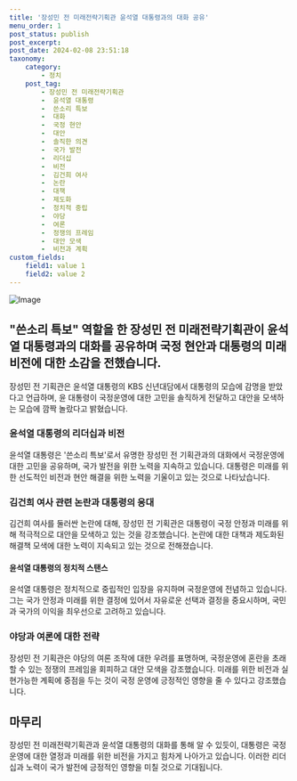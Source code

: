 ```yaml
---
title: '장성민 전 미래전략기획관 윤석열 대통령과의 대화 공유'
menu_order: 1
post_status: publish
post_excerpt: 
post_date: 2024-02-08 23:51:18
taxonomy:
    category:
        - 정치
    post_tag:
        - 장성민 전 미래전략기획관
        -  윤석열 대통령
        -  쓴소리 특보
        -  대화
        -  국정 현안
        -  대안
        -  솔직한 의견
        -  국가 발전
        -  리더십
        -  비전
        -  김건희 여사
        -  논란
        -  대책
        -  제도화
        -  정치적 중립
        -  야당
        -  여론
        -  정쟁의 프레임
        -  대안 모색
        -  비전과 계획
custom_fields:
    field1: value 1
    field2: value 2
---
```


![Image](https://imgnews.pstatic.net/image/029/2024/02/08/0002854398_001_20240208160707301.jpg?type=w647)

## "쓴소리 특보" 역할을 한 장성민 전 미래전략기획관이 윤석열 대통령과의 대화를 공유하며 국정 현안과 대통령의 미래 비전에 대한 소감을 전했습니다.
장성민 전 기획관은 윤석열 대통령의 KBS 신년대담에서 대통령의 모습에 감명을 받았다고 언급하며, 윤 대통령이 국정운영에 대한 고민을 솔직하게 전달하고 대안을 모색하는 모습에 깜짝 놀랐다고 밝혔습니다.
### 윤석열 대통령의 리더십과 비전
윤석열 대통령은 '쓴소리 특보'로서 유명한 장성민 전 기획관과의 대화에서 국정운영에 대한 고민을 공유하며, 국가 발전을 위한 노력을 지속하고 있습니다. 대통령은 미래를 위한 선도적인 비전과 현안 해결을 위한 노력을 기울이고 있는 것으로 나타났습니다.
### 김건희 여사 관련 논란과 대통령의 응대
김건희 여사를 둘러싼 논란에 대해, 장성민 전 기획관은 대통령이 국정 안정과 미래를 위해 적극적으로 대안을 모색하고 있는 것을 강조했습니다. 논란에 대한 대책과 제도화된 해결책 모색에 대한 노력이 지속되고 있는 것으로 전해졌습니다.
#### 윤석열 대통령의 정치적 스탠스
윤석열 대통령은 정치적으로 중립적인 입장을 유지하며 국정운영에 전념하고 있습니다. 그는 국가 안정과 미래를 위한 결정에 있어서 자유로운 선택과 결정을 중요시하며, 국민과 국가의 이익을 최우선으로 고려하고 있습니다.
### 야당과 여론에 대한 전략
장성민 전 기획관은 야당의 여론 조작에 대한 우려를 표명하며, 국정운영에 혼란을 초래할 수 있는 정쟁의 프레임을 회피하고 대안 모색을 강조했습니다. 미래를 위한 비전과 실현가능한 계획에 중점을 두는 것이 국정 운영에 긍정적인 영향을 줄 수 있다고 강조했습니다.
## 마무리
장성민 전 미래전략기획관과 윤석열 대통령의 대화를 통해 알 수 있듯이, 대통령은 국정운영에 대한 열정과 미래를 위한 비전을 가지고 힘차게 나아가고 있습니다. 이러한 리더십과 노력이 국가 발전에 긍정적인 영향을 미칠 것으로 기대됩니다.
